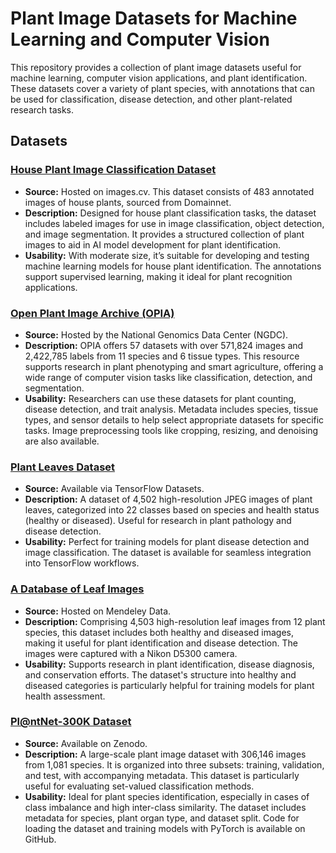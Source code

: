 # Plant Image Datasets for Machine Learning and Computer Vision

This repository provides a collection of plant image datasets useful for machine learning, computer vision applications, and plant identification. These datasets cover a variety of plant species, with annotations that can be used for classification, disease detection, and other plant-related research tasks.

## Datasets

### [House Plant Image Classification Dataset](https://images.cv/dataset/house-plant-image-classification-dataset)

- **Source:** Hosted on images.cv. This dataset consists of 483 annotated images of house plants, sourced from Domainnet.
- **Description:** Designed for house plant classification tasks, the dataset includes labeled images for use in image classification, object detection, and image segmentation. It provides a structured collection of plant images to aid in AI model development for plant identification.
- **Usability:** With moderate size, it’s suitable for developing and testing machine learning models for house plant identification. The annotations support supervised learning, making it ideal for plant recognition applications.

### [Open Plant Image Archive (OPIA)](https://ngdc.cncb.ac.cn/opia/datasets)

- **Source:** Hosted by the National Genomics Data Center (NGDC).
- **Description:** OPIA offers 57 datasets with over 571,824 images and 2,422,785 labels from 11 species and 6 tissue types. This resource supports research in plant phenotyping and smart agriculture, offering a wide range of computer vision tasks like classification, detection, and segmentation.
- **Usability:** Researchers can use these datasets for plant counting, disease detection, and trait analysis. Metadata includes species, tissue types, and sensor details to help select appropriate datasets for specific tasks. Image preprocessing tools like cropping, resizing, and denoising are also available.

### [Plant Leaves Dataset](https://www.tensorflow.org/datasets/catalog/plant_leaves?utm_source=chatgpt.com)

- **Source:** Available via TensorFlow Datasets.
- **Description:** A dataset of 4,502 high-resolution JPEG images of plant leaves, categorized into 22 classes based on species and health status (healthy or diseased). Useful for research in plant pathology and disease detection.
- **Usability:** Perfect for training models for plant disease detection and image classification. The dataset is available for seamless integration into TensorFlow workflows.

### [A Database of Leaf Images](https://data.mendeley.com/datasets/hb74ynkjcn/1)

- **Source:** Hosted on Mendeley Data.
- **Description:** Comprising 4,503 high-resolution leaf images from 12 plant species, this dataset includes both healthy and diseased images, making it useful for plant identification and disease detection. The images were captured with a Nikon D5300 camera.
- **Usability:** Supports research in plant identification, disease diagnosis, and conservation efforts. The dataset's structure into healthy and diseased categories is particularly helpful for training models for plant health assessment.

### [Pl@ntNet-300K Dataset](https://zenodo.org/records/5645731#.Yuehg3ZBxPY)

- **Source:** Available on Zenodo.
- **Description:** A large-scale plant image dataset with 306,146 images from 1,081 species. It is organized into three subsets: training, validation, and test, with accompanying metadata. This dataset is particularly useful for evaluating set-valued classification methods.
- **Usability:** Ideal for plant species identification, especially in cases of class imbalance and high inter-class similarity. The dataset includes metadata for species, plant organ type, and dataset split. Code for loading the dataset and training models with PyTorch is available on GitHub.
